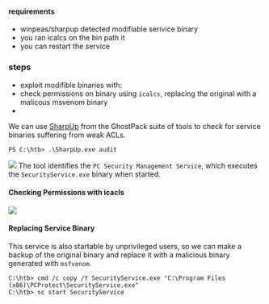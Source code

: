 
#### requirements
- winpeas/sharpup detected modifiable serivice binary
- you ran icalcs  on the bin path it
- you can restart the service
### steps
- exploit modifible binaries with:
- check permissions on binary using `icalcs`, replacing the original with a malicous  msvenom binary
- 
We can use [SharpUp](https://github.com/GhostPack/SharpUp/) from the GhostPack suite of tools to check for service binaries suffering from weak ACLs.
```powershell-session
PS C:\htb> .\SharpUp.exe audit
```

![](Pasted%20image%2020250319223635.png)
The tool identifies the `PC Security Management Service`, which executes the `SecurityService.exe` binary when started.

#### Checking Permissions with icacls
![](Pasted%20image%2020250319225256.png)
#### Replacing Service Binary

This service is also startable by unprivileged users, so we can make a backup of the original binary and replace it with a malicious binary generated with `msfvenom`.

```cmd-session
C:\htb> cmd /c copy /Y SecurityService.exe "C:\Program Files (x86)\PCProtect\SecurityService.exe"
C:\htb> sc start SecurityService
```
